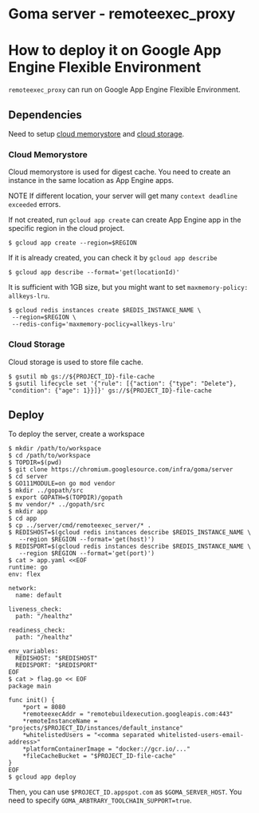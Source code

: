 # Goma server - remoteexec_proxy

# How to deploy it on Google App Engine Flexible Environment

`remoteexec_proxy` can run on Google App Engine Flexible Environment.

## Dependencies

Need to setup [cloud memorystore](https://cloud.google.com/memorystore/)
and [cloud storage](https://cloud.google.com/storage/).

### Cloud Memorystore

Cloud memorystore is used for digest cache.
You need to create an instance in the same location as App Engine apps.

NOTE If different location, your server will get many `context deadline exceeded` errors.

If not created, run `gcloud app create` can create App Engine app in
the specific region in the cloud project.

```
$ gcloud app create --region=$REGION
```

If it is already created, you can check it by `gcloud app describe`

```
$ gcloud app describe --format='get(locationId)'
```

It is sufficient with 1GB size, but you might want to set
`maxmemory-policy: allkeys-lru`.

```
$ gcloud redis instances create $REDIS_INSTANCE_NAME \
 --region=$REGION \
 --redis-config='maxmemory-poclicy=allkeys-lru'
```

### Cloud Storage

Cloud storage is used to store file cache.

```
$ gsutil mb gs://${PROJECT_ID}-file-cache
$ gsutil lifecycle set '{"rule": [{"action": {"type": "Delete"}, "condition": {"age": 1}}]}' gs://${PROJECT_ID}-file-cache
```

## Deploy

To deploy the server, create a workspace

```
$ mkdir /path/to/workspace
$ cd /path/to/workspace
$ TOPDIR=$(pwd)
$ git clone https://chromium.googlesource.com/infra/goma/server
$ cd server
$ GO111MODULE=on go mod vendor
$ mkdir ../gopath/src
$ export GOPATH=$(TOPDIR)/gopath
$ mv vendor/* ../gopath/src
$ mkdir app
$ cd app
$ cp ../server/cmd/remoteexec_server/* .
$ REDISHOST=$(gcloud redis instances describe $REDIS_INSTANCE_NAME \
   --region $REGION --format='get(host)')
$ REDISPORT=$(gcloud redis instances describe $REDIS_INSTANCE_NAME \
   --region $REGION --format='get(port)')
$ cat > app.yaml <<EOF
runtime: go
env: flex

network:
  name: default

liveness_check:
  path: "/healthz"

readiness_check:
  path: "/healthz"

env_variables:
  REDISHOST: "$REDISHOST"
  REDISPORT: "$REDISPORT"
EOF
$ cat > flag.go << EOF
package main

func init() {
	*port = 8080
	*remoteexecAddr = "remotebuildexecution.googleapis.com:443"
	*remoteInstanceName = "projects/$PROJECT_ID/instances/default_instance"
	*whitelistedUsers = "<comma separated whitelisted-users-email-address>"
	*platformContainerImage = "docker://gcr.io/..."
	*fileCacheBucket = "$PROJECT_ID-file-cache"
}
EOF
$ gcloud app deploy
```

Then, you can use `$PROJECT_ID.appspot.com` as `$GOMA_SERVER_HOST`.
You need to specify `GOMA_ARBTRARY_TOOLCHAIN_SUPPORT=true`.

